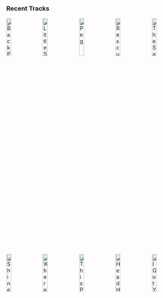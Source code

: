 ### Recent Tracks
[<img src='https://lastfm.freetls.fastly.net/i/u/300x300/69ca11c7f9235cb2e31a030cf5efca98.png' width='16%' height='16%' alt='Back Pocket'>](https://www.last.fm/music/vulfpeck/_/back%2bpocket)&nbsp;&nbsp;&nbsp;&nbsp;[<img src='https://lastfm.freetls.fastly.net/i/u/300x300/651a5eb723f64cd6cc31bb1039f5c8fd.png' width='16%' height='16%' alt='Little Secrets'>](https://www.last.fm/music/passion%2bpit/_/little%2bsecrets)&nbsp;&nbsp;&nbsp;&nbsp;[<img src='https://lastfm.freetls.fastly.net/i/u/300x300/5467333ea26fa0d2aef1f49d3b982f04.png' width='16%' height='16%' alt='Peg'>](https://www.last.fm/music/steely%2bdan/_/peg)&nbsp;&nbsp;&nbsp;&nbsp;[<img src='https://lastfm.freetls.fastly.net/i/u/300x300/d0b5c355683f706a477adb30fd68a744.png' width='16%' height='16%' alt='Rescue Me'>](https://www.last.fm/music/onerepublic/_/rescue%2bme)&nbsp;&nbsp;&nbsp;&nbsp;[<img src='https://lastfm.freetls.fastly.net/i/u/300x300/15a67f3ffaadc18426a883cb8eb8ea39.png' width='16%' height='16%' alt='The Same Way'>](https://www.last.fm/music/don%2bdiablo/_/the%2bsame%2bway)&nbsp;&nbsp;&nbsp;&nbsp;<br>[<img src='https://lastfm.freetls.fastly.net/i/u/300x300/ad59a7fa978ac188cbc82c0c026c00b0.png' width='16%' height='16%' alt='Shine'>](https://www.last.fm/music/jagwar%2btwin/_/shine)&nbsp;&nbsp;&nbsp;&nbsp;[<img src='https://lastfm.freetls.fastly.net/i/u/300x300/a7449abb8214584a801fd6bd03d53fcd.png' width='16%' height='16%' alt='Wherever You Are'>](https://www.last.fm/music/kodaline/_/wherever%2byou%2bare)&nbsp;&nbsp;&nbsp;&nbsp;[<img src='https://lastfm.freetls.fastly.net/i/u/300x300/4210967806e23d6acfc48c852d6e61d1.png' width='16%' height='16%' alt='This Party'>](https://www.last.fm/music/houndmouth/_/this%2bparty)&nbsp;&nbsp;&nbsp;&nbsp;[<img src='https://lastfm.freetls.fastly.net/i/u/300x300/879e3d406746eb49f90ec3c650e9819b.png' width='16%' height='16%' alt='Head Held High'>](https://www.last.fm/music/kodaline/_/head%2bheld%2bhigh)&nbsp;&nbsp;&nbsp;&nbsp;[<img src='https://lastfm.freetls.fastly.net/i/u/300x300/71f769d128f047ec0e93505373cd9a80.png' width='16%' height='16%' alt='I Got You'>](https://www.last.fm/music/michael%2bfranti%2b%2526%2bspearhead/_/i%2bgot%2byou)&nbsp;&nbsp;&nbsp;&nbsp;<br>